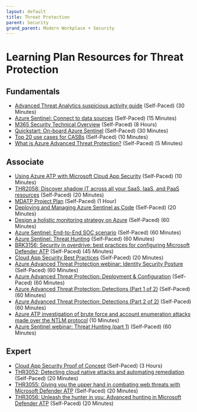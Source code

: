 ```yaml
---
layout: default
title: Threat Protection
parent: Security
grand_parent: Modern Workplace + Security
---
```


# Learning Plan Resources for Threat Protection

## Fundamentals

* [Advanced Threat Analytics suspicious activity guide](https://docs.microsoft.com/en-us/advanced-threat-analytics/suspicious-activity-guide) (Self-Paced) (30 Minutes)
* [Azure Sentinel: Connect to data sources](https://docs.microsoft.com/en-us/azure/sentinel/connect-data-sources) (Self-Paced) (15 Minutes)
* [M365 Security Technical Overview](https://www.microsoft.com/microsoft-365/partners/tech-hub/security) (Self-Paced) (8 Hours)
* [Quickstart: On-board Azure Sentinel](https://docs.microsoft.com/en-us/azure/sentinel/quickstart-onboard) (Self-Paced) (30 Minutes)
* [Top 20 use cases for CASBs](https://query.prod.cms.rt.microsoft.com/cms/api/am/binary/RE3nibJ) (Self-Paced) (10 Minutes)
* [What is Azure Advanced Threat Protection?](https://docs.microsoft.com/en-us/azure-advanced-threat-protection/what-is-atp) (Self-Paced) (5 Minutes)

## Associate

* [Using Azure ATP with Microsoft Cloud App Security](https://docs.microsoft.com/en-us/azure-advanced-threat-protection/atp-mcas-integration) (Self-Paced) (10 Minutes)
* [THR2058: Discover shadow IT across all your SaaS, IaaS, and PaaS resources](https://myignite.techcommunity.microsoft.com/sessions/79741?source=sessions) (Self-Paced) (20 Minutes)
* [MDATP Project Plan](https://docs.microsoft.com/en-us/windows/security/threat-protection/microsoft-defender-atp/product-brief) (Self-Paced) (1 Hour)
* [Deploying and Managing Azure Sentinel as Code](https://techcommunity.microsoft.com/t5/azure-sentinel/deploying-and-managing-azure-sentinel-as-code/ba-p/1131928#) (Self-Paced) (20 Minutes)
* [Design a holistic monitoring strategy on Azure](https://docs.microsoft.com/en-us/learn/modules/design-monitoring-strategy-on-azure/) (Self-Paced) (60 Minutes)
* [Azure Sentinel: End-to-End SOC scenario](https://www.youtube.com/watch?v=HloK6Ay4h1M&feature=youtu.be) (Self-Paced) (60 Minutes)
* [Azure Sentinel: Threat Hunting](https://www.youtube.com/watch?v=Tiz-ftnlTg4&feature=youtu.be) (Self-Paced) (60 Minutes)
* [BRK3156: Security in overdrive: best practices for configuring Microsoft Defender ATP](https://myignite.techcommunity.microsoft.com/sessions/79803?source=sessions) (Self-Paced) (45 Minutes)
* [Cloud App Security Best Practices](https://docs.microsoft.com/en-us/cloud-app-security/best-practices) (Self-Paced) (20 Minutes)
* [Azure Advanced Threat Protection webinar: Identity Security Posture](https://www.youtube.com/watch?v=e_b7L8t-g_I&feature=youtu.be) (Self-Paced) (60 Minutes)
* [Azure Advanced Threat Protection: Deployment & Configuration](https://www.youtube.com/watch?v=k2PpzgjROLM&feature=youtu.be) (Self-Paced) (60 Minutes)
* [Azure Advanced Threat Protection: Detections (Part 1 of 2)](https://www.youtube.com/watch?v=yX4tC6l-oCo&feature=youtu.be) (Self-Paced) (60 Minutes)
* [Azure Advanced Threat Protection: Detections (Part 2 of 2)](https://www.youtube.com/watch?v=b2Cm1EFiejw&feature=youtu.be) (Self-Paced) (60 Minutes)
* [Azure ATP investigation of brute force and account enumeration attacks made over the NTLM protocol](https://techcommunity.microsoft.com/t5/security-privacy-and-compliance/azure-atp-investigation-of-brute-force-and-account-enumeration/ba-p/1121006) (10 Minutes)
* [Azure Sentinel webinar: Threat Hunting (part 1)](https://www.youtube.com/watch?v=Tiz-ftnlTg4) (Self-Paced) (60 Minutes)

## Expert

* [Cloud App Security Proof of Concept](https://gallery.technet.microsoft.com/Cloud-App-Security-Proof-2fa94be8) (Self-Paced) (3 Hours)
* [THR3052: Detecting cloud native attacks and automating remediation](https://myignite.techcommunity.microsoft.com/sessions/79732?source=sessions) (Self-Paced) (20 Minutes)
* [THR3055: Giving you the upper hand in combating web threats with Microsoft Defender ATP](https://myignite.techcommunity.microsoft.com/sessions/79814?source=sessions) (Self-Paced) (20 Minutes)
* [THR3056: Unleash the hunter in you: Advanced hunting in Microsoft Defender ATP](https://myignite.techcommunity.microsoft.com/sessions/79816?source=sessions) (Self-Paced) (20 Minutes)
